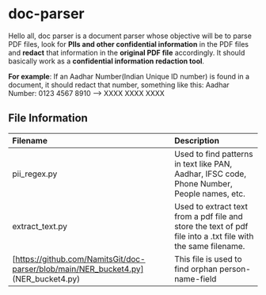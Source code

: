 # doc-parser
Hello all,
doc parser is a document parser whose objective will be to parse PDF files, look for **PIIs and other confidential information** in the PDF files and **redact** that information in the **original PDF file** accordingly. 
It should basically work as a **confidential information redaction tool**.

**For example**: If an Aadhar Number(Indian Unique ID number) is found in a document, it should redact that number, something like this:
Aadhar Number: 0123 4567 8910 -->  XXXX XXXX XXXX


## File Information
| Filename | Description |
| :--- | :--- |
| pii_regex.py | Used to find patterns in text like PAN, Aadhar, IFSC code, Phone Number, People names, etc. |
| extract_text.py | Used to extract text from a pdf file and store the text of pdf file into a .txt file with the same filename. |
| [https://github.com/NamitsGit/doc-parser/blob/main/NER_bucket4.py] (NER_bucket4.py) | This file is used to find orphan person-name-field |
